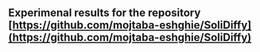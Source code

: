 ## Experimenal results for the repository [https://github.com/mojtaba-eshghie/SoliDiffy](https://github.com/mojtaba-eshghie/SoliDiffy)
